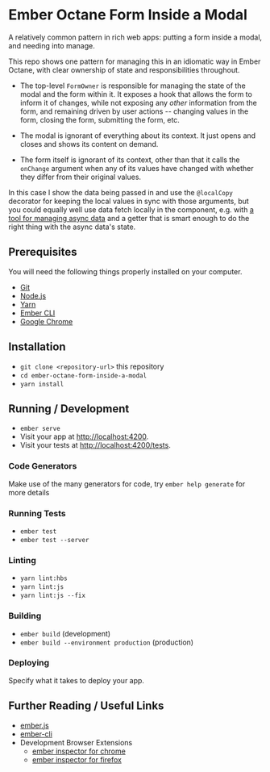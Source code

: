 # Ember Octane Form Inside a Modal

A relatively common pattern in rich web apps: putting a form inside a modal, and
needing into manage.

This repo shows one pattern for managing this in an idiomatic way in Ember
Octane, with clear ownership of state and responsibilities throughout.

- The top-level `FormOwner` is responsible for managing the state of the modal
  and the form within it. It exposes a hook that allows the form to inform it of
  changes, while not exposing any *other* information from the form, and
  remaining driven by user actions -- changing values in the form, closing the
  form, submitting the form, etc.

- The modal is ignorant of everything about its context. It just opens and
  closes and shows its content on demand.

- The form itself is ignorant of its context, other than that it calls the
  `onChange` argument when any of its values have changed with whether they
  differ from their original values.

In this case I show the data being passed in and use the `@localCopy` decorator
for keeping the local values in sync with those arguments, but you could equally
well use data fetch locally in the component, e.g. with [a tool for managing
async data][load] and a getter that is smart enough to do the right thing with
the async data's state.

[load]: https://v5.chriskrycho.com/journal/migrating-off-of-promiseproxymixin-in-ember-octane/

## Prerequisites

You will need the following things properly installed on your computer.

* [Git](https://git-scm.com/)
* [Node.js](https://nodejs.org/)
* [Yarn](https://yarnpkg.com/)
* [Ember CLI](https://ember-cli.com/)
* [Google Chrome](https://google.com/chrome/)

## Installation

* `git clone <repository-url>` this repository
* `cd ember-octane-form-inside-a-modal`
* `yarn install`

## Running / Development

* `ember serve`
* Visit your app at [http://localhost:4200](http://localhost:4200).
* Visit your tests at [http://localhost:4200/tests](http://localhost:4200/tests).

### Code Generators

Make use of the many generators for code, try `ember help generate` for more details

### Running Tests

* `ember test`
* `ember test --server`

### Linting

* `yarn lint:hbs`
* `yarn lint:js`
* `yarn lint:js --fix`

### Building

* `ember build` (development)
* `ember build --environment production` (production)

### Deploying

Specify what it takes to deploy your app.

## Further Reading / Useful Links

* [ember.js](https://emberjs.com/)
* [ember-cli](https://ember-cli.com/)
* Development Browser Extensions
  * [ember inspector for chrome](https://chrome.google.com/webstore/detail/ember-inspector/bmdblncegkenkacieihfhpjfppoconhi)
  * [ember inspector for firefox](https://addons.mozilla.org/en-US/firefox/addon/ember-inspector/)
